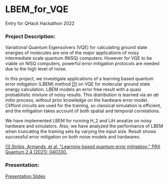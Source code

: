 # LBEM_for_VQE
Entry for QHack Hackathon 2022

### Project Description: 

Variational Quantum Eigensolvers (VQE) for calculating ground state energies of molecules are one of the major applications of noisy intermediate scale quantum (NISQ) computers. However for VQE to be viable on NISQ computers, powerful error mitigation protocols are needed due to the high level of noise.

In this project, we investigate applications of a learning based quantum error mitigation (LBEM) method [[1]](https://doi.org/10.1103/PRXQuantum.2.040330) on VQE for molecular ground state energy calculation. LBEM models an error free result with a quasi probabilistic mixture of noisy results. This distribution is learned via an _ab initio_ process, without prior knowledge on the hardware error model. Clifford circuits are used for the training, so classical simulation is efficient, and the mitigation takes account of both spatial and temporal correlations.

We have implemented LBEM for running H_2 and LiH ansatze on noisy hardware and simulators. Also, we have analyzed the performance of LBEM when truncating the training sets by varying the input size. Result shows successful error mitigation on both noise models and hardwares.

[[1] Strikis, Armands, et al. "Learning-based quantum error mitigation." PRX Quantum 2.4 (2021): 040330.](https://doi.org/10.1103/PRXQuantum.2.040330)

### Presentation: 
[Presentation Slides](https://docs.google.com/presentation/d/1APkuSyKE1_9k7hti1yeiNjLVo_kmxJ_YFD8aDVKGvWw/edit?usp=sharing)

